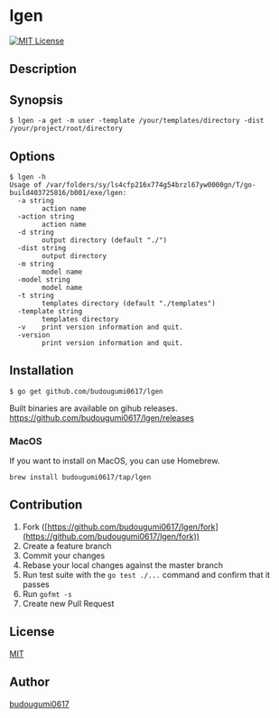 lgen
===================

[![MIT License](http://img.shields.io/badge/license-MIT-blue.svg?style=flat-square)][license]

[license]: https://github.com/budougumi0617/lgen/blob/master/LICENSE

## Description

## Synopsis
```
$ lgen -a get -m user -template /your/templates/directory -dist /your/project/root/directory
```

## Options

```
$ lgen -h
Usage of /var/folders/sy/ls4cfp216x774g54brzl67yw0000gn/T/go-build403725816/b001/exe/lgen:
  -a string
        action name
  -action string
        action name
  -d string
        output directory (default "./")
  -dist string
        output directory
  -m string
        model name
  -model string
        model name
  -t string
        templates directory (default "./templates")
  -template string
        templates directory
  -v    print version information and quit.
  -version
        print version information and quit.
```

## Installation

```
$ go get github.com/budougumi0617/lgen
```

Built binaries are available on gihub releases. https://github.com/budougumi0617/lgen/releases

### MacOS
If you want to install on MacOS, you can use Homebrew.
```
brew install budougumi0617/tap/lgen
```

## Contribution
1. Fork ([https://github.com/budougumi0617/lgen/fork](https://github.com/budougumi0617/lgen/fork))
2. Create a feature branch
3. Commit your changes
4. Rebase your local changes against the master branch
5. Run test suite with the `go test ./...` command and confirm that it passes
6. Run `gofmt -s`
7. Create new Pull Request


## License

[MIT](https://github.com/budougumi0617/lgen/blob/master/LICENSE)

## Author
[budougumi0617](https://github.com/budougumi0617)

